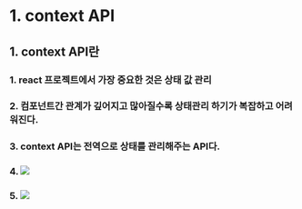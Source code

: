# 1. context API
## 1. context API란
### 1. react 프로젝트에서 가장 중요한 것은 상태 값 관리
### 2. 컴포넌트간 관계가 깊어지고 많아질수록 상태관리 하기가 복잡하고 어려워진다.
### 3. context API는 전역으로 상태를 관리해주는 API다.
### 4. <img src="images/props로 상태관리.jpg>">
### 5. <img src="images/contextAPI로 상태관리.jpg>">